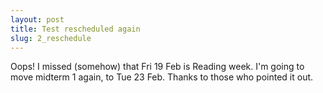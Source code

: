 ```yaml
---
layout: post
title: Test rescheduled again
slug: 2_reschedule
---
```


Oops! I missed (somehow) that Fri 19 Feb is Reading week. I'm going to move midterm 1 again, to Tue 23 Feb. Thanks to those who pointed it out.
